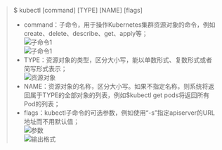 > $ kubectl [command] [TYPE] [NAME] [flags]  
 > * command：子命令，用于操作Kubernetes集群资源对象的命令，例如create、delete、describe、get、apply等；  
 ![子命令1](https://github.com/junfsir/memo/images/subcomm1.png)  
 ![子命令1](https://github.com/junfsir/memo/images/subcomm2.png)  
 > * TYPE：资源对象的类型，区分大小写，能以单数形式、复数形式或者简写形式表示；  
 ![资源对象](https://github.com/junfsir/memo/images/type.png)  
 > * NAME：资源对象的名称，区分大小写。如果不指定名称，则系统将返回属于TYPE的全部对象的列表，例如$kubectl get pods将返回所有Pod的列表；  
 > * flags：kubectl子命令的可选参数，例如使用“-s”指定apiserver的URL地址而不用默认值；  
 ![参数](https://github.com/junfsir/memo/images/flags.png)  
 ![输出格式](https://github.com/junfsir/memo/images/输出格式.png)  



